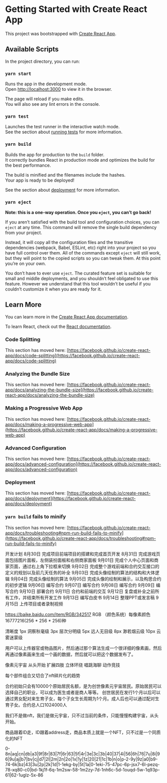 # Getting Started with Create React App

This project was bootstrapped with [Create React App](https://github.com/facebook/create-react-app).

## Available Scripts

In the project directory, you can run:

### `yarn start`

Runs the app in the development mode.\
Open [http://localhost:3000](http://localhost:3000) to view it in the browser.

The page will reload if you make edits.\
You will also see any lint errors in the console.

### `yarn test`

Launches the test runner in the interactive watch mode.\
See the section about [running tests](https://facebook.github.io/create-react-app/docs/running-tests) for more information.

### `yarn build`

Builds the app for production to the `build` folder.\
It correctly bundles React in production mode and optimizes the build for the best performance.

The build is minified and the filenames include the hashes.\
Your app is ready to be deployed!

See the section about [deployment](https://facebook.github.io/create-react-app/docs/deployment) for more information.

### `yarn eject`

**Note: this is a one-way operation. Once you `eject`, you can’t go back!**

If you aren’t satisfied with the build tool and configuration choices, you can `eject` at any time. This command will remove the single build dependency from your project.

Instead, it will copy all the configuration files and the transitive dependencies (webpack, Babel, ESLint, etc) right into your project so you have full control over them. All of the commands except `eject` will still work, but they will point to the copied scripts so you can tweak them. At this point you’re on your own.

You don’t have to ever use `eject`. The curated feature set is suitable for small and middle deployments, and you shouldn’t feel obligated to use this feature. However we understand that this tool wouldn’t be useful if you couldn’t customize it when you are ready for it.

## Learn More

You can learn more in the [Create React App documentation](https://facebook.github.io/create-react-app/docs/getting-started).

To learn React, check out the [React documentation](https://reactjs.org/).

### Code Splitting

This section has moved here: [https://facebook.github.io/create-react-app/docs/code-splitting](https://facebook.github.io/create-react-app/docs/code-splitting)

### Analyzing the Bundle Size

This section has moved here: [https://facebook.github.io/create-react-app/docs/analyzing-the-bundle-size](https://facebook.github.io/create-react-app/docs/analyzing-the-bundle-size)

### Making a Progressive Web App

This section has moved here: [https://facebook.github.io/create-react-app/docs/making-a-progressive-web-app](https://facebook.github.io/create-react-app/docs/making-a-progressive-web-app)

### Advanced Configuration

This section has moved here: [https://facebook.github.io/create-react-app/docs/advanced-configuration](https://facebook.github.io/create-react-app/docs/advanced-configuration)

### Deployment

This section has moved here: [https://facebook.github.io/create-react-app/docs/deployment](https://facebook.github.io/create-react-app/docs/deployment)

### `yarn build` fails to minify

This section has moved here: [https://facebook.github.io/create-react-app/docs/troubleshooting#npm-run-build-fails-to-minify](https://facebook.github.io/create-react-app/docs/troubleshooting#npm-run-build-fails-to-minify)

开发计划
8月30日 完成项目前端项目的搭建和完成首页开发
8月31日 完成游戏页面包括图片面板，左侧装扮面板和右侧商家面板
9月01日 完成个人中心页面和商家页面，通过右上角下拉框来切换
9月02日 完成整个游戏前端和合约交互接口的定义的规划以及前几天任务的补全
9月03日 完成头像绘制的算法的结构和大体逻辑
9月04日 完成头像绘制的算法
9月05日 完成头像的绘制和展示，以及构思合约的初步逻辑
9月06日 编写合约
9月07日 编写合约
9月08日 编写合约
9月09日 编写合约
9月10日 部署合约
9月11日 合约和前端的交互
9月12日 复盘或补全之前所有工作，并结束所有开发工作
9月13日 编写白皮书
9月14日 整理PPT或发言稿
9月15日 上传项目或者录制视频

https://baike.baidu.com/item/RGB/342517 RGB （颜色系统）每像素颜色16777216(256 * 256 * 256)种

清晰度
1px  洞察秋毫级
3px  层次分明级
5px  远人无目级
8px  渺若烟云级
10px 云雾迷蒙级

用户可以上传器官或物品图片，然后通过那个算法生成一个很详细的像素画，然后再通过像素画来生成一个画的数据，然后就可以把这个数据发布了。

像素元宇宙
从头开始
扩展四肢
立体环绕
唱跳海聊
动作竞技

每个部件组合又切合了nft碎片化的趋势

合约初始只会有10000个原始居民名额，是为创世像素元宇宙居民。原始居民可以选择自己的职业，可以成为医生或者是商人等等。
创世居民在发行1个月以后可以通过男女配对来生育子女，每个子女生长周期为1个月。成人后也可以通过配对生育子女。合约总人口1024000人

我们不是做nft，我们是做元宇宙，只不过当前的条件，只能慢慢构建宇宙，从头开始。

商品跟着ID走，ID跟着address走，商品本质上就是一个NFT，只不过是一个同质化的NFT

0-8n|aq|cn|db|a3|9f|8r|83|7f|6r|63|5f|4r|3e|3c|3b|40|37|4i|56|6h|76|7u|8i|96|9u|aj|b7|bv|cj|d7|2l|2m|2n|2o|1x|1y|1z|20|21|1c|1b|n|o|p-2-9y|9z|a0|b9-74-6k|bz|43|3u|2p|2k|1d|1-1ekg-by|5t|1a|0-1eki-75-47pc-6p-jsx7-6l-pezq-78-xq80-c0|bd-1kj1f-6q-1m2sw-58-1m2zy-7d-1nh6c-5d-1ouqd-5w-1q93p-61|62-1uglz-5x-86

